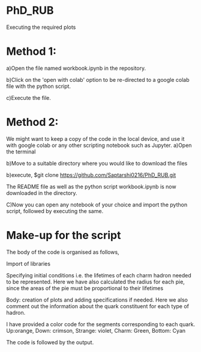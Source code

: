 # PhD_RUB
Executing the required plots
# Method 1:
a)Open the file named workbook.ipynb in the repository. 

b)Click on the 'open with colab' option to be re-directed to a google colab file with the python script. 

c)Execute the file.

# Method 2:
We might want to keep a copy of the code in the local device, and use it with google colab or any other scripting notebook such as Jupyter.
a)Open the terminal

b)Move to a suitable directory where you would like to download the files

b)execute, $git clone https://github.com/Saptarshi0216/PhD_RUB.git

The README file as well as the python script workbook.ipynb is now downloaded in the directory.

C)Now you can open any notebook of your choice and import the python script, followed by executing the same.

# Make-up for the script
The body of the code is organised as follows,

Import of libraries

Specifying initial conditions i.e. the lifetimes of each charm hadron needed to be represented. Here we have also calculated the radius for each pie, since the areas of the pie must be proportional to their lifetimes

Body: creation of plots and adding specifications if needed. Here we also comment out the information about the quark constituent for each type of hadron.

I have provided a color code for the segments corresponding to each quark. Up:orange, Down: crimson, Strange: violet, Charm: Green, Bottom: Cyan

The code is followed by the output.
